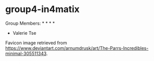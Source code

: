 # group4-in4matix

Group Members: 
*
*
*
*
* Valerie Tse

Favicon image retrieved from https://www.deviantart.com/arnumdrusk/art/The-Parrs-Incredibles-minimal-305511343.